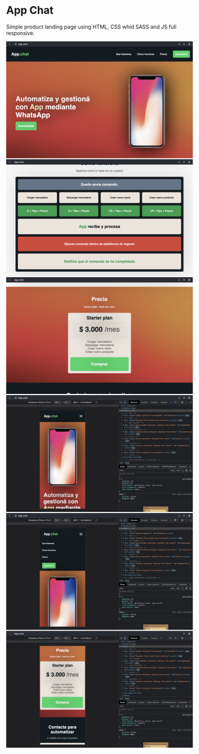 # App Chat

Simple product landing page using HTML, CSS whid SASS and JS full responsive.

<img src="./img/Screen Shot 2022-09-17 at 00.08.55.png">

<img src="./img/Screen Shot 2022-09-17 at 00.09.09.png">

<img src="./img/Screen Shot 2022-09-17 at 00.09.17.png">

<img src="./img/Screen Shot 2022-09-17 at 00.09.34.png">

<img src="./img/Screen Shot 2022-09-17 at 00.09.38.png">

<img src="./img/Screen Shot 2022-09-17 at 00.10.02.png">